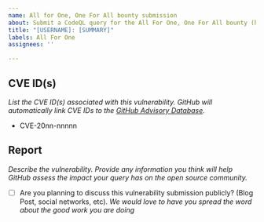 ```yaml
---
name: All for One, One For All bounty submission
about: Submit a CodeQL query for the All For One, One For All bounty (https://securitylab.github.com/bounties)
title: "[USERNAME]: [SUMMARY]"
labels: All For One
assignees: ''

---
```


## CVE ID(s)

*List the CVE ID(s) associated with this vulnerability. GitHub will automatically link CVE IDs to the [GitHub Advisory Database](https://github.com/advisories).*

- CVE-20nn-nnnnn

## Report

*Describe the vulnerability. Provide any information you think will help GitHub assess the impact your query has on the open source community.*

- [ ] Are you planning to discuss this vulnerability submission publicly? (Blog Post, social networks, etc). *We would love to have you spread the word about the good work you are doing*
